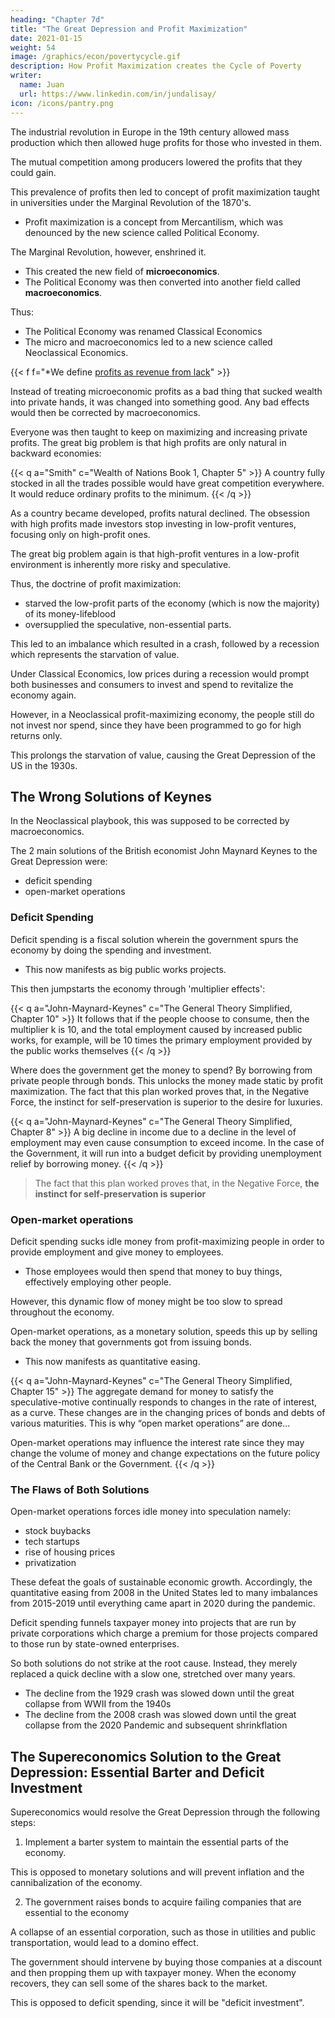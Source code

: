 ```yaml
---
heading: "Chapter 7d"
title: "The Great Depression and Profit Maximization"
date: 2021-01-15
weight: 54
image: /graphics/econ/povertycycle.gif
description: How Profit Maximization creates the Cycle of Poverty
writer:
  name: Juan
  url: https://www.linkedin.com/in/jundalisay/
icon: /icons/pantry.png
---
```




The industrial revolution in Europe in the 19th century allowed mass production which then allowed huge profits for those who invested in them. 

The mutual competition among producers lowered the profits that they could gain. 


This prevalence of profits then led to concept of profit maximization taught in universities under the Marginal Revolution of the 1870's. 
- Profit maximization is a concept from Mercantilism, which was denounced by the new science called Political Economy.

The Marginal Revolution, however, enshrined it. 
- This created the new field of **microeconomics**.
- The Political Economy was then converted into another field called **macroeconomics**. 

Thus:
- The Political Economy was renamed Classical Economics 
- The micro and macroeconomics led to a new science called Neoclassical Economics.  

{{< f f="*We define [profits as revenue from lack](/social/economics/principles/part-3/chapter-07)" >}}



Instead of treating microeconomic profits as a bad thing that sucked wealth into private hands, it was changed into something good. Any bad effects would then be corrected by macroeconomics. 

Everyone was then taught to keep on maximizing and increasing private profits. The great big problem is that high profits are only natural in backward economies:

<!-- However, the bad effect of teaching profit maximization in the later part of the 19th century is that everyone from the early part of the 20th century **became programmed to go after high profits**. They were no longer happy with low profits, at higher frequency, which was advocated by Classical Economics: -->

{{< q a="Smith" c="Wealth of Nations Book 1, Chapter 5" >}}
A country fully stocked in all the trades possible would have great competition everywhere. It would reduce ordinary profits to the minimum.
{{< /q >}}


As a country became developed, profits natural declined. The obsession with high profits made investors stop investing in low-profit ventures, focusing only on high-profit ones. 

The great big problem again is that high-profit ventures in a low-profit environment is inherently more risky and speculative. 

Thus, the doctrine of profit maximization:
- starved the low-profit parts of the economy (which is now the majority) of its money-lifeblood
- oversupplied the speculative, non-essential parts. 

This led to an imbalance which resulted in a crash, followed by a recession which represents the starvation of value.  

Under Classical Economics, low prices during a recession would prompt both businesses and consumers to invest and spend to revitalize the economy again. 

However, in a Neoclassical profit-maximizing economy, the people still do not invest nor spend, since they have been programmed to go for high returns only.

This prolongs the starvation of value, causing the Great Depression of the US in the 1930s. 


## The Wrong Solutions of Keynes

In the Neoclassical playbook, this was supposed to be corrected by macroeconomics. 

The 2 main solutions of the British economist John Maynard Keynes to the Great Depression were:
- deficit spending
- open-market operations 


### Deficit Spending

Deficit spending is a fiscal solution wherein the government spurs the economy by doing the spending and investment.  
- This now manifests as big public works projects.

This then jumpstarts the economy through 'multiplier effects':

{{< q a="John-Maynard-Keynes" c="The General Theory Simplified, Chapter 10" >}}
It follows that if the people choose to consume, then the multiplier k is 10, and the total employment caused by increased public works, for example, will be 10 times the primary employment provided by the public works themselves
{{< /q >}}


Where does the government get the money to spend? By borrowing from private people through bonds. This unlocks the money made static by profit maximization. The fact that this plan worked proves that, in the Negative Force, the instinct for self-preservation is superior to the desire for luxuries.  

{{< q a="John-Maynard-Keynes" c="The General Theory Simplified, Chapter 8" >}}
A big decline in income due to a decline in the level of employment may even cause consumption to exceed income. In the case of the Government, it will run into a budget deficit by providing unemployment relief by borrowing money. 
{{< /q >}}

> The fact that this plan worked proves that, in the Negative Force, **the instinct for self-preservation is superior**


### Open-market operations

Deficit spending sucks idle money from profit-maximizing people in order to provide employment and give money to employees.
- Those employees would then spend that money to buy things, effectively employing other people. 

However, this dynamic flow of money might be too slow to spread throughout the economy. 

Open-market operations, as a monetary solution, speeds this up by selling back the money that governments got from issuing bonds. 
- This now manifests as quantitative easing.


{{< q a="John-Maynard-Keynes" c="The General Theory Simplified, Chapter 15" >}}
The aggregate demand for money to satisfy the speculative-motive continually responds to changes in the rate of interest, as a curve. These changes are in the changing prices of bonds and debts of various maturities. This is why “open market operations” are done...

Open-market operations may influence the interest rate since they may change the volume of money and change expectations on the future policy of the Central Bank or the Government. 
{{< /q >}}


### The Flaws of Both Solutions

Open-market operations forces idle money into speculation namely:
- stock buybacks 
- tech startups
- rise of housing prices 
- privatization


These defeat the goals of sustainable economic growth. Accordingly, the quantitative easing from 2008 in the United States led to many imbalances from 2015-2019 until everything came apart in 2020 during the pandemic. 


Deficit spending funnels taxpayer money into projects that are run by private corporations which charge a premium for those projects compared to those run by state-owned enterprises. 

So both solutions do not strike at the root cause. Instead, they merely replaced a quick decline with a slow one, stretched over many years. 
- The decline from the 1929 crash was slowed down until the great collapse from WWII from the 1940s   
- The decline from the 2008 crash was slowed down until the great collapse from the 2020 Pandemic and subsequent shrinkflation   

<!-- interest  had a golden chance to denounce profit maximization.  -->

<!-- Instead of going against profit maximization and monopolies, Keynes gave the burden of growing the economy to the government. This makes the economy totally dependent on the whims of government policy, instead of being based on the feelings and decisions of the people.  

- Deficit spending has led to government shutdowns as the stoppage of some government programs or offices. 
- Open-market operations and monetary easing has led to moral hazard where speculative banks were bailed out and 'animal spirits' are fed. 
  - Moreover, the pumping of money through the banking system and money markets has led to rising inequality, manifesting nowadays as underemployment and 'bullshit jobs'.    -->


## The Supereconomics Solution to the Great Depression: Essential Barter and Deficit Investment

<!-- The Great Depression was caused by the scarcity of money which was, in turn, caused by profit maximization. 

This scarcity led to the failure of many businesses. This then led to massive unemployment which led to a decline in demand. These created a cycle of downturns that caused a lot of hunger and poverty. -->

Supereconomics would resolve the Great Depression through the following steps:

1. Implement a barter system to maintain the essential parts of the economy. 

This is opposed to monetary solutions and will prevent inflation and the cannibalization of the economy. 

2. The government raises bonds to acquire failing companies that are essential to the economy

A collapse of an essential corporation, such as those in utilities and public transportation, would lead to a domino effect. 

The government should intervene by buying those companies at a discount and then propping them up with taxpayer money. When the economy recovers, they can sell some of the shares back to the market. 

This is opposed to deficit spending, since it will be "deficit investment". 


<!-- The government would borrow from the wealthy by issuing bonds, which it will then use to recapitalize those enterprises. The competitors of those enterprises will then be awakened into action, at the prospect of them losing market share to the nationalized company. This will then restart employment which will drive demand anew.

After the nationalized companies have gone back to health, the government can then sell them in order to pay back the bondholders. 

Unfortunately, because of the doctrine of laissez-faire pushed by Mercantilism from the 18th-19th centuries, policymakers are unable to think of this solution.   -->
